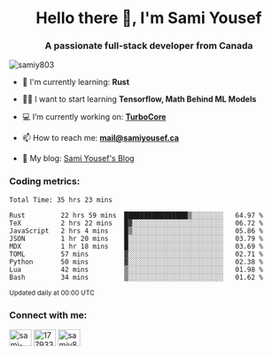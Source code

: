 <h1 align="center">Hello there 👋, I'm Sami Yousef</h1>
<h3 align="center">A passionate full-stack developer from Canada</h3>

<p align="left"> <img src="https://komarev.com/ghpvc/?username=samiy803&label=Profile%20views&color=0e75b6&style=flat" alt="samiy803" /> </p>

- 🌱 I'm currently learning: **Rust**

- 👨‍💻 I want to start learning **Tensorflow, Math Behind ML Models**

- 💻 I’m currently working on: **[TurboCore](https://github.com/samiy803/TurboCore)**

- 📫 How to reach me: **mail@samiyousef.ca**

- 📝 My blog: [Sami Yousef's Blog](https://blog.samiyousef.ca)

<h3 align="left">Coding metrics:</h3>
<!--START_SECTION:waka-->

```text
Total Time: 35 hrs 23 mins

Rust         22 hrs 59 mins  ████████████████▒░░░░░░░░   64.97 %
TeX          2 hrs 22 mins   █▓░░░░░░░░░░░░░░░░░░░░░░░   06.72 %
JavaScript   2 hrs 4 mins    █▒░░░░░░░░░░░░░░░░░░░░░░░   05.86 %
JSON         1 hr 20 mins    █░░░░░░░░░░░░░░░░░░░░░░░░   03.79 %
MDX          1 hr 18 mins    █░░░░░░░░░░░░░░░░░░░░░░░░   03.69 %
TOML         57 mins         ▓░░░░░░░░░░░░░░░░░░░░░░░░   02.71 %
Python       50 mins         ▓░░░░░░░░░░░░░░░░░░░░░░░░   02.38 %
Lua          42 mins         ▒░░░░░░░░░░░░░░░░░░░░░░░░   01.98 %
Bash         34 mins         ▒░░░░░░░░░░░░░░░░░░░░░░░░   01.62 %
```

<!--END_SECTION:waka-->
<sup>Updated daily at 00:00 UTC</sup>

<h3 align="left">Connect with me:</h3>
<p align="left">
<a href="https://linkedin.com/in/sami-yousef" target="blank"><img align="center" src="https://raw.githubusercontent.com/rahuldkjain/github-profile-readme-generator/master/src/images/icons/Social/linked-in-alt.svg" alt="sami-yousef" height="30" width="40" /></a>
<a href="https://stackoverflow.com/users/17793354" target="blank"><img align="center" src="https://raw.githubusercontent.com/rahuldkjain/github-profile-readme-generator/master/src/images/icons/Social/stack-overflow.svg" alt="17793354" height="30" width="40" /></a>
<a href="https://www.leetcode.com/samiy8030" target="blank"><img align="center" src="https://raw.githubusercontent.com/rahuldkjain/github-profile-readme-generator/master/src/images/icons/Social/leet-code.svg" alt="samiy8030" height="30" width="40" /></a>
</p>

